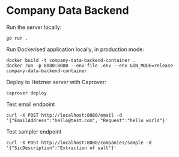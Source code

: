 # Company Data Backend

Run the server locally:

```
go run .
```

Run Dockerised application locally, in production mode:
```
docker build -t company-data-backend-container .
docker run -p 8080:8080 --env-file .env --env GIN_MODE=release company-data-backend-container
```

Deploy to Hetzner server with Caprover:
```
caprover deploy
```

Test email endpoint
```
curl -X POST http://localhost:8080/email -d '{"EmailAddress":"hello@test.com", "Request":"hello world"}'
```


Test sampler endpoint
```
curl -X POST http://localhost:8080/companies/sample -d '{"SicDescription":"Extraction of salt"}'
```